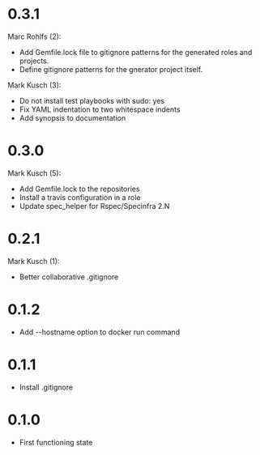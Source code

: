 # 0.3.1

Marc Rohlfs (2):

* Add Gemfile.lock file to gitignore patterns for the generated roles and projects.
* Define gitignore patterns for the gnerator project itself.

Mark Kusch (3):

* Do not install test playbooks with sudo: yes
* Fix YAML indentation to two whitespace indents
* Add synopsis to documentation

# 0.3.0

Mark Kusch (5):

* Add Gemfile.lock to the repositories
* Install a travis configuration in a role
* Update spec_helper for Rspec/Specinfra 2.N

# 0.2.1

Mark Kusch (1):

* Better collaborative .gitignore

# 0.1.2

* Add --hostname option to docker run command

# 0.1.1

* Install .gitignore

# 0.1.0

* First functioning state


<!-- vim: set nofen ts=4 sw=4 et: -->
